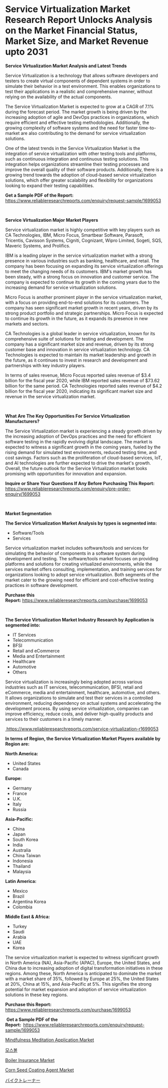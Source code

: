 <p><h1>Service Virtualization Market Research Report Unlocks Analysis on the Market Financial Status, Market Size, and Market Revenue upto 2031</h1></p><p><strong>Service Virtualization Market Analysis and Latest Trends</strong></p>
<p><p>Service Virtualization is a technology that allows software developers and testers to create virtual components of dependent systems in order to simulate their behavior in a test environment. This enables organizations to test their applications in a realistic and comprehensive manner, without relying on the availability of the actual components.</p><p>The Service Virtualization Market is expected to grow at a CAGR of 7.1% during the forecast period. The market growth is being driven by the increasing adoption of agile and DevOps practices in organizations, which require efficient and effective testing methodologies. Additionally, the growing complexity of software systems and the need for faster time-to-market are also contributing to the demand for service virtualization solutions.</p><p>One of the latest trends in the Service Virtualization Market is the integration of service virtualization with other testing tools and platforms, such as continuous integration and continuous testing solutions. This integration helps organizations streamline their testing processes and improve the overall quality of their software products. Additionally, there is a growing trend towards the adoption of cloud-based service virtualization solutions, which offer greater scalability and flexibility for organizations looking to expand their testing capabilities.</p></p>
<p><strong>Get a Sample PDF of the Report:&nbsp;</strong> <a href="https://www.reliableresearchreports.com/enquiry/request-sample/1699053">https://www.reliableresearchreports.com/enquiry/request-sample/1699053</a></p>
<p>&nbsp;</p>
<p><strong>Service Virtualization Major Market Players</strong></p>
<p><p>Service virtualization market is highly competitive with key players such as CA Technologies, IBM, Micro Focus, Smartbear Software, Parasoft, Tricentis, Cavisson Systems, Cigniti, Cognizant, Wipro Limited, Sogeti, SQS, Maveric Systems, and Prolifics.</p><p>IBM is a leading player in the service virtualization market with a strong presence in various industries such as banking, healthcare, and retail. The company has been focusing on expanding its service virtualization offerings to meet the changing needs of its customers. IBM's market growth has been steady, with a strong focus on innovation and customer service. The company is expected to continue its growth in the coming years due to the increasing demand for service virtualization solutions.</p><p>Micro Focus is another prominent player in the service virtualization market, with a focus on providing end-to-end solutions for its customers. The company has seen significant market growth in recent years, driven by its strong product portfolio and strategic partnerships. Micro Focus is expected to continue its growth in the future, as it expands its presence in new markets and sectors.</p><p>CA Technologies is a global leader in service virtualization, known for its comprehensive suite of solutions for testing and development. The company has a significant market size and revenue, driven by its strong customer base and innovation in service virtualization technology. CA Technologies is expected to maintain its market leadership and growth in the future, as it continues to invest in research and development and partnerships with key industry players.</p><p>In terms of sales revenue, Micro Focus reported sales revenue of $3.4 billion for the fiscal year 2020, while IBM reported sales revenue of $73.62 billion for the same period. CA Technologies reported sales revenue of $4.2 billion for the fiscal year 2020, indicating its significant market size and revenue in the service virtualization market.</p></p>
<p>&nbsp;</p>
<p><strong>What Are The Key Opportunities For Service Virtualization Manufacturers?</strong></p>
<p><p>The Service Virtualization market is experiencing a steady growth driven by the increasing adoption of DevOps practices and the need for efficient software testing in the rapidly evolving digital landscape. The market is expected to witness a significant growth in the coming years, fueled by the rising demand for simulated test environments, reduced testing time, and cost savings. Factors such as the proliferation of cloud-based services, IoT, and AI technologies are further expected to drive the market's growth. Overall, the future outlook for the Service Virtualization market looks promising with opportunities for innovation and expansion.</p></p>
<p><strong>Inquire or Share Your Questions If Any Before Purchasing This Report:</strong> <a href="https://www.reliableresearchreports.com/enquiry/pre-order-enquiry/1699053">https://www.reliableresearchreports.com/enquiry/pre-order-enquiry/1699053</a></p>
<p>&nbsp;</p>
<p><strong>Market Segmentation</strong></p>
<p><strong>The Service Virtualization Market Analysis by types is segmented into:</strong></p>
<p><ul><li>Software/Tools</li><li>Services</li></ul></p>
<p><p>Service virtualization market includes software/tools and services for simulating the behavior of components in a software system during development and testing. The software/tools market focuses on providing platforms and solutions for creating virtualized environments, while the services market offers consulting, implementation, and training services for organizations looking to adopt service virtualization. Both segments of the market cater to the growing need for efficient and cost-effective testing practices in software development.</p></p>
<p><strong>Purchase this Report:&nbsp;</strong><a href="https://www.reliableresearchreports.com/purchase/1699053">https://www.reliableresearchreports.com/purchase/1699053</a></p>
<p>&nbsp;</p>
<p><strong>The Service Virtualization Market Industry Research by Application is segmented into:</strong></p>
<p><ul><li>IT Services</li><li>Telecommunication</li><li>BFSI</li><li>Retail and eCommerce</li><li>Media and Entertainment</li><li>Healthcare</li><li>Automotive</li><li>Others</li></ul></p>
<p><p>Service virtualization is increasingly being adopted across various industries such as IT services, telecommunication, BFSI, retail and eCommerce, media and entertainment, healthcare, automotive, and others. It allows organizations to simulate and test their services in a controlled environment, reducing dependency on actual systems and accelerating the development process. By using service virtualization, companies can improve efficiency, reduce costs, and deliver high-quality products and services to their customers in a timely manner.</p></p>
<p><a href="https://www.reliableresearchreports.com/service-virtualization-r1699053">&nbsp;https://www.reliableresearchreports.com/service-virtualization-r1699053</a></p>
<p><strong>In terms of Region, the Service Virtualization Market Players available by Region are:</strong></p>
<p>
    <p> <strong> North America: </strong>
        <ul>
            <li>United States</li>
            <li>Canada</li>
        </ul>
        </p> 
    <p> <strong> Europe: </strong>
        <ul>
            <li>Germany</li>
            <li>France</li>
            <li>U.K.</li>
            <li>Italy</li>
            <li>Russia</li>
        </ul>
        </p> 
    <p> <strong> Asia-Pacific: </strong>
        <ul>
            <li>China</li>
            <li>Japan</li>
            <li>South Korea</li>
            <li>India</li>
            <li>Australia</li>
            <li>China Taiwan</li>
            <li>Indonesia</li>
            <li>Thailand</li>
            <li>Malaysia</li>
        </ul>
        </p> 
    <p> <strong> Latin America: </strong>
        <ul>
            <li>Mexico</li>
            <li>Brazil</li>
            <li>Argentina Korea</li>
            <li>Colombia</li>
        </ul>
        </p> 
    <p> <strong> Middle East & Africa: </strong>
        <ul>
            <li>Turkey</li>
            <li>Saudi</li>
            <li>Arabia</li>
            <li>UAE</li>
            <li>Korea</li>
        </ul>
    </p>
    </p>
<p><p>The service virtualization market is expected to witness significant growth in North America (NA), Asia-Pacific (APAC), Europe, the United States, and China due to increasing adoption of digital transformation initiatives in these regions. Among these, North America is anticipated to dominate the market with a market share of 35%, followed by Europe at 25%, the United States at 20%, China at 15%, and Asia-Pacific at 5%. This signifies the strong potential for market expansion and adoption of service virtualization solutions in these key regions.</p></p>
<p><strong>Purchase this Report: </strong><a href="https://www.reliableresearchreports.com/purchase/1699053">https://www.reliableresearchreports.com/purchase/1699053</a></p>
<p>&nbsp;<strong>Get a Sample PDF of the Report:&nbsp;&nbsp;</strong><a href="https://www.reliableresearchreports.com/enquiry/request-sample/1699053">https://www.reliableresearchreports.com/enquiry/request-sample/1699053</a></p>
<p><strong></strong></p>
<p><p><a href="https://github.com/timeliteaut/Market-Research-Report-List-2/blob/main/mindfulness-meditation-application-market.md">Mindfulness Meditation Application Market</a></p><p><a href="https://github.com/durgin521/Market-Research-Report-List-1/blob/main/985322959234.md">모스볼</a></p><p><a href="https://github.com/seekum/Market-Research-Report-List-2/blob/main/boiler-insurance-market.md">Boiler Insurance Market</a></p><p><a href="https://www.linkedin.com/pulse/corn-seed-coating-agent-market-size-2024-2031-global-industrial-hqnie">Corn Seed Coating Agent Market</a></p><p><a href="https://github.com/mohamedbakry57/Market-Research-Report-List-3/blob/main/749967860602.md">バイクトレーナー</a></p></p>